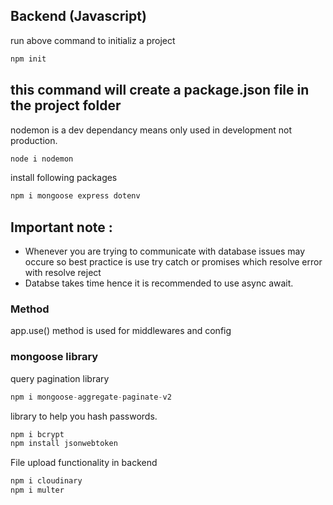 ## Backend (Javascript)
run above command to initializ a project 
```javascript
npm init
```
this command will create a package.json file in the project folder
------------------
nodemon is a dev dependancy means only used in development not production.
```javascript
node i nodemon
```
install following packages
```javascript
npm i mongoose express dotenv
```

## Important note :
 - Whenever you are trying to communicate with database issues may occure so best practice is  use try catch or promises which resolve error with resolve reject
-  Databse takes time hence it is recommended to use async await. 

### Method
app.use() method is used for middlewares and config

### mongoose library
query pagination library
```javascript
npm i mongoose-aggregate-paginate-v2
```
library to help you hash passwords.
```javascript
npm i bcrypt
npm install jsonwebtoken
```
File upload functionality in backend
```javascript
npm i cloudinary
npm i multer
```